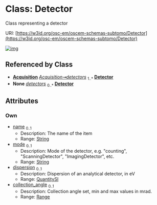 
# Class: Detector

Class representing a detector

URI: [https://w3id.org/osc-em/oscem-schemas-subtomo/Detector](https://w3id.org/osc-em/oscem-schemas-subtomo/Detector)


[![img](https://yuml.me/diagram/nofunky;dir:TB/class/[Range],[QuantitySI],[Range]<collection_angle%200..1-++[Detector&#124;name:string%20%3F;mode:string%20%3F],[QuantitySI]<dispersion%200..1-++[Detector],[Acquisition]++-%20detectors%201..*>[Detector],[Acquisition]++-%20detectors(i)%200..*>[Detector],[Acquisition])](https://yuml.me/diagram/nofunky;dir:TB/class/[Range],[QuantitySI],[Range]<collection_angle%200..1-++[Detector&#124;name:string%20%3F;mode:string%20%3F],[QuantitySI]<dispersion%200..1-++[Detector],[Acquisition]++-%20detectors%201..*>[Detector],[Acquisition]++-%20detectors(i)%200..*>[Detector],[Acquisition])

## Referenced by Class

 *  **[Acquisition](Acquisition.md)** *[Acquisition➞detectors](Acquisition_detectors.md)*  <sub>1..\*</sub>  **[Detector](Detector.md)**
 *  **None** *[detectors](detectors.md)*  <sub>0..\*</sub>  **[Detector](Detector.md)**

## Attributes


### Own

 * [name](name.md)  <sub>0..1</sub>
     * Description: The name of the item
     * Range: [String](types/String.md)
 * [mode](mode.md)  <sub>0..1</sub>
     * Description: Mode of the detector, e.g. "counting", "ScanningDetector", "ImagingDetector", etc.
     * Range: [String](types/String.md)
 * [dispersion](dispersion.md)  <sub>0..1</sub>
     * Description: Dispersion of an analytical detector, in eV
     * Range: [QuantitySI](QuantitySI.md)
 * [collection_angle](collection_angle.md)  <sub>0..1</sub>
     * Description: Collection angle set, min and max values in mrad.
     * Range: [Range](Range.md)
